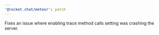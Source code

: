 ```yaml
---
'@rocket.chat/meteor': patch
---
```


Fixes an issue where enabling trace method calls setting was crashing the server.
